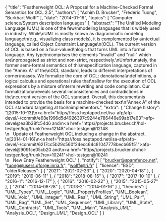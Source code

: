 {
    "title": "Featherweight OCL: A Proposal for a Machine-Checked Formal Semantics for OCL 2.5",
    "authors": [
        "Achim D. Brucker",
        "Frédéric Tuong",
        "Burkhart Wolff"
    ],
    "date": "2014-01-16",
    "topics": [
        "Computer science/System description languages"
    ],
    "abstract": "The Unified Modeling Language (UML) is one of the few\nmodeling languages that is widely used in industry. While\nUML is mostly known as diagrammatic modeling language\n(e.g., visualizing class models), it is complemented by a\ntextual language, called Object Constraint Language\n(OCL). The current version of OCL is based on a four-valued\nlogic that turns UML into a formal language. Any type\ncomprises the elements \"invalid\" and \"null\" which are\npropagated as strict and non-strict, respectively.\nUnfortunately, the former semi-formal semantics of this\nspecification language, captured in the \"Annex A\" of the\nOCL standard, leads to different interpretations of corner\ncases. We formalize the core of OCL: denotational\ndefinitions, a logical calculus and operational rules that\nallow for the execution of OCL expressions by a mixture of\nterm rewriting and code compilation. Our formalization\nreveals several inconsistencies and contradictions in the\ncurrent version of the OCL standard. Overall, this document\nis intended to provide the basis for a machine-checked text\n\"Annex A\" of the OCL standard targeting at tool\nimplementors.",
    "extra": {
        "Change history": "[2015-10-13]\n<a href=\"https//foss.heptapod.net/isa-afp/afp-devel/-/commit/e68e1996d5d4926397c9244e786446e99ab17e63\">afp-devel@ea3b38fc54d6</a> and\n<a href=\"https//projects.brucker.ch/hol-testgen/log/trunk?rev=12148\">hol-testgen@12148</a><br>\n&nbsp;&nbsp;&nbsp;Update of Featherweight OCL including a change in the abstract.<br>\n[2014-01-16]\n<a href=\"https//foss.heptapod.net/isa-afp/afp-devel/-/commit/6217cc5b29c560f24ecc64c81047778becb69f51\">afp-devel@9091ce05cb20</a> and\n<a href=\"https//projects.brucker.ch/hol-testgen/log/trunk?rev=10241\">hol-testgen@10241</a><br>\n&nbsp;&nbsp;&nbsp;New Entry Featherweight OCL"
    },
    "notify": [
        "brucker@spamfence.net",
        "tuong@users.gforge.inria.fr",
        "wolff@lri.fr"
    ],
    "licence": "BSD",
    "olderReleases": [
        {
            "2021": "2021-02-23"
        },
        {
            "2020": "2020-04-18"
        },
        {
            "2019": "2019-06-11"
        },
        {
            "2018": "2018-08-16"
        },
        {
            "2017": "2017-10-10"
        },
        {
            "2016-1": "2016-12-17"
        },
        {
            "2016": "2016-02-22"
        },
        {
            "2015": "2015-05-27"
        },
        {
            "2014": "2014-08-28"
        },
        {
            "2013-2": "2014-01-16"
        }
    ],
    "theories": [
        "UML_Types",
        "UML_Logic",
        "UML_PropertyProfiles",
        "UML_Boolean",
        "UML_Void",
        "UML_Integer",
        "UML_Real",
        "UML_String",
        "UML_Pair",
        "UML_Bag",
        "UML_Set",
        "UML_Sequence",
        "UML_Library",
        "UML_State",
        "UML_Contracts",
        "UML_Tools",
        "UML_Main",
        "Analysis_UML",
        "Analysis_OCL",
        "Design_UML",
        "Design_OCL"
    ]
}